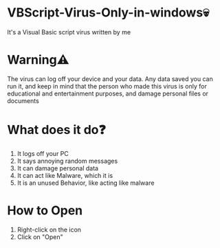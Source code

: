 # VBScript-Virus-Only-in-windows💀
It's a Visual Basic script virus written by me
# Warning⚠️
The virus can log off your device and your data. Any data saved you can run it, and keep in mind that the person who made this virus is only for educational and entertainment 
 purposes, and damage personal files or documents
 # What does it do❓
 1. It logs off your PC
 2. It says annoying random messages
 3. It can damage personal data
 4. It can act like Malware, which it is
 5. It is an unused Behavior, like acting like malware
# How to Open
1. Right-click on the icon
2. Click on "Open"
